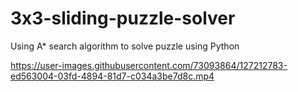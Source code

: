# 3x3-sliding-puzzle-solver
Using A* search algorithm to solve puzzle using Python


https://user-images.githubusercontent.com/73093864/127212783-ed563004-03fd-4894-81d7-c034a3be7d8c.mp4



